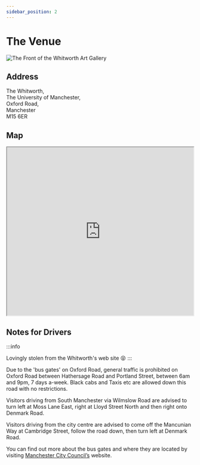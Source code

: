 ```yaml
---
sidebar_position: 2
---
```


# The Venue

![The Front of the Whitworth Art Gallery](/img/whitfront.jpg)

## Address

The Whitworth,  
The University of Manchester,  
Oxford Road,  
Manchester  
M15 6ER

## Map

<iframe
	src="https://www.google.com/maps/embed?pb=!1m18!1m12!1m3!1d2375.4580677413273!2d-2.231533483986247!3d53.460273173872345!2m3!1f0!2f0!3f0!3m2!1i1024!2i768!4f13.1!3m3!1m2!1s0x487bb189682cbb53%3A0x53931302caa2348f!2sThe%20Whitworth!5e0!3m2!1sen!2suk!4v1648213248936!5m2!1sen!2suk"
	width="500"
	height="450"
	allowfullscreen="yes"
	loading="lazy"
	referrerpolicy="no-referrer-when-downgrade"
></iframe>

## Notes for Drivers

:::info

Lovingly stolen from the Whitworth's web site 😝
:::

Due to the 'bus gates' on Oxford Road, general traffic is prohibited on Oxford Road between Hathersage Road and Portland Street, between 6am and 9pm, 7 days a-week.
Black cabs and Taxis etc are allowed down this road with no restrictions.

Visitors driving from South Manchester via Wilmslow Road are advised to turn left at Moss Lane East, right at Lloyd Street North and then right onto Denmark Road.

Visitors driving from the city centre are advised to come off the Mancunian Way at Cambridge Street, follow the road down, then turn left at Denmark Road.

You can find out more about the bus gates and where they are located by visiting [Manchester City Council’s](http://www.manchester.gov.uk/info/471/parking_in_public_areas/7420/bus_gates/2) website.
